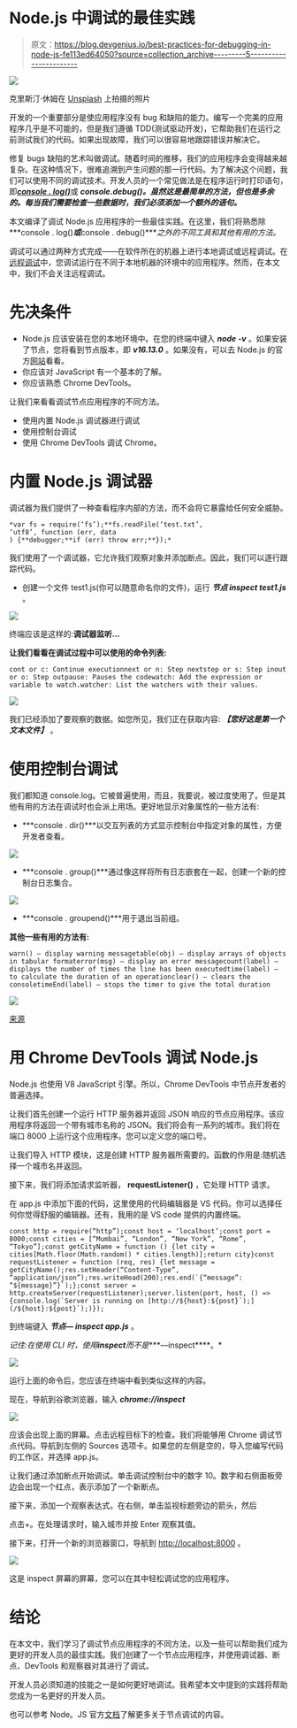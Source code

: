 # Node.js 中调试的最佳实践

> 原文：<https://blog.devgenius.io/best-practices-for-debugging-in-node-js-fe113ed64050?source=collection_archive---------5----------------------->

![](img/d137b16f2f0af2a5251e020fae035d8b.png)

克里斯汀·休姆在 [Unsplash](https://unsplash.com/s/photos/computer?utm_source=unsplash&utm_medium=referral&utm_content=creditCopyText) 上拍摄的照片

开发的一个重要部分是使应用程序没有 bug 和缺陷的能力。编写一个完美的应用程序几乎是不可能的，但是我们遵循 TDD(测试驱动开发)，它帮助我们在运行之前测试我们的代码。如果出现故障，我们可以很容易地跟踪错误并解决它。

修复 bugs 缺陷的艺术叫做调试。随着时间的推移，我们的应用程序会变得越来越复杂。在这种情况下，很难追溯到产生问题的那一行代码。为了解决这个问题，我们可以使用不同的调试技术。开发人员的一个常见做法是在程序运行时打印语句，即[***console . log()***](https://developer.mozilla.org/en-US/docs/Web/API/Console/log)或 ***console.debug()。虽然这是最简单的方法，但也是多余的。每当我们需要检查一些数据时，我们必须添加一个额外的语句。***

本文编译了调试 Node.js 应用程序的一些最佳实践。在这里，我们将熟悉除***console . log()***或***console . debug()****之外的不同工具和其他有用的方法。*

调试可以通过两种方式完成——在软件所在的机器上进行本地调试或远程调试。在[远程调试](https://lightrun.com/blog/remote-debugging/)中，您调试运行在不同于本地机器的环境中的应用程序。然而，在本文中，我们不会关注远程调试。

# 先决条件

*   Node.js 应该安装在您的本地环境中。在您的终端中键入 ***node -v*** 。如果安装了节点，您将看到节点版本，即 ***v16.13.0*** 。如果没有，可以去 Node.js 的官方[网站](https://nodejs.org/en/)看看。
*   你应该对 JavaScript 有一个基本的了解。
*   你应该熟悉 Chrome DevTools。

让我们来看看调试节点应用程序的不同方法。

*   使用内置 Node.js 调试器进行调试
*   使用控制台调试
*   使用 Chrome DevTools 调试 Chrome。

# 内置 Node.js 调试器

调试器为我们提供了一种查看程序内部的方法，而不会将它暴露给任何安全威胁。

```
*var fs = require(‘fs’);**fs.readFile(‘test.txt’,
‘utf8’, function (err, data
) {**debugger;**if (err) throw err;**});*
```

我们使用了一个调试器，它允许我们观察对象并添加断点。因此，我们可以逐行跟踪代码。

*   创建一个文件 test1.js(你可以随意命名你的文件)，运行 ***节点 inspect test1.js*** 。

![](img/c521c49b6bd7f10d5ded1e9ed6ffbc5b.png)

终端应该是这样的:**调试器监听…**

**让我们看看在调试过程中可以使用的命令列表:**

```
cont or c: Continue executionnext or n: Step nextstep or s: Step inout or o: Step outpause: Pauses the codewatch: Add the expression or variable to watch.watcher: List the watchers with their values.
```

![](img/116c395c3e009a0d71a701d8fe3aeb4a.png)

我们已经添加了要观察的数据。如您所见，我们正在获取内容: ***【您好这是第一个文本文件】*** 。

# 使用控制台调试

我们都知道 console.log。它被普遍使用，而且，我要说，被过度使用了。但是其他有用的方法在调试时也会派上用场。更好地显示对象属性的一些方法有:

*   ***console . dir()***以交互列表的方式显示控制台中指定对象的属性，方便开发者查看。

![](img/06f60d9ababf5fb7e04adc430139f12b.png)

*   ***console . group()***通过像这样将所有日志嵌套在一起，创建一个新的控制台日志集合。

![](img/33824e9e4b363e4e4db04b61c013ea4b.png)

*   ***console . groupend()***用于退出当前组。

**其他一些有用的方法有:**

```
warn() — display warning messagetable(obj) — display arrays of objects in tabular formaterror(msg) — display an error messagecount(label) — displays the number of times the line has been executedtime(label) — to calculate the duration of an operationclear() — clears the consoletimeEnd(label) — stops the timer to give the total duration
```

![](img/c4e046de01015e33dc19d83eff63d374.png)

[来源](https://medium.com/front-end-weekly/debug-like-a-pro-7749db57b4b1)

# 用 Chrome DevTools 调试 Node.js

Node.js 也使用 V8 JavaScript 引擎。所以，Chrome DevTools 中节点开发者的普遍选择。

让我们首先创建一个运行 HTTP 服务器并返回 JSON 响应的节点应用程序。该应用程序将返回一个带有城市名称的 JSON。我们将会有一系列的城市。我们将在端口 8000 上运行这个应用程序。您可以定义您的端口号。

让我们导入 HTTP 模块，这是创建 HTTP 服务器所需要的。函数的作用是:随机选择一个城市名并返回。

接下来，我们将添加请求监听器， **requestListener()** ，它处理 HTTP 请求。

在 app.js 中添加下面的代码，这里使用的代码编辑器是 VS 代码。你可以选择任何你觉得舒服的编辑器。还有，我用的是 VS code 提供的内置终端。

```
const http = require(“http”);const host = ‘localhost’;const port = 8000;const cities = [“Mumbai”, “London”, “New York”, “Rome”, “Tokyo”];const getCityName = function () {let city = cities[Math.floor(Math.random() * cities.length)];return city}const requestListener = function (req, res) {let message = getCityName();res.setHeader(“Content-Type”, “application/json”);res.writeHead(200);res.end(`{“message”: “${message}”}`);};const server = http.createServer(requestListener);server.listen(port, host, () => {console.log(`Server is running on [http://${host}:${post}`);](/${host}:${post}`);)});
```

到终端键入 ***节点— inspect app.js*** 。

*记住:在使用 CLI 时，使用****inspect****而不是****—inspect****。*

![](img/067eb543dd1b340884f9901c30cf8622.png)

运行上面的命令后，您应该在终端中看到类似这样的内容。

现在，导航到谷歌浏览器，输入 ***chrome://inspect***

![](img/fe34acb501a5d9489e98038070d1df81.png)

应该会出现上面的屏幕。点击远程目标下的检查。我们将能够用 Chrome 调试节点代码。导航到左侧的 Sources 选项卡。如果您的左侧是空的，导入您编写代码的工作区，并选择 app.js。

让我们通过添加断点开始调试。单击调试控制台中的数字 10。数字和右侧面板旁边会出现一个红点，表示添加了一个新断点。

接下来，添加一个观察表达式。在右侧，单击监视标题旁边的箭头，然后

点击+。在处理请求时，输入城市并按 Enter 观察其值。

接下来，打开一个新的浏览器窗口，导航到 [http://localhost:8000](http://localhost:8000) 。

![](img/a863ebea0162c3485b677bdd44d5f42f.png)

这是 inspect 屏幕的屏幕，您可以在其中轻松调试您的应用程序。

# 结论

在本文中，我们学习了调试节点应用程序的不同方法，以及一些可以帮助我们成为更好的开发人员的最佳实践。我们创建了一个节点应用程序，并使用调试器、断点、DevTools 和观察器对其进行了调试。

开发人员必须知道的技能之一是如何更好地调试。我希望本文中提到的实践将帮助您成为一名更好的开发人员。

也可以参考 Node。JS 官方[文档](https://nodejs.org/en/docs/)了解更多关于节点调试的内容。